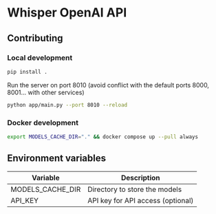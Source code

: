 # Whisper OpenAI API

## Contributing

### Local development
```bash
pip install .
```

Run the server on port 8010 (avoid conflict with the default ports 8000, 8001... with other services)
```bash
python app/main.py --port 8010 --reload
```

### Docker development

```bash
export MODELS_CACHE_DIR="." && docker compose up --pull always
```

## Environment variables

| Variable | Description |
| -------- | ----------- |
| MODELS_CACHE_DIR | Directory to store the models |
| API_KEY | API key for API access (optional) |
